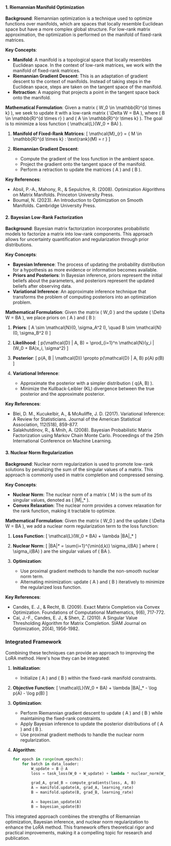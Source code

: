 #### 1. **Riemannian Manifold Optimization**

**Background**:
Riemannian optimization is a technique used to optimize functions over manifolds, which are spaces that locally resemble Euclidean space but have a more complex global structure. For low-rank matrix approximation, the optimization is performed on the manifold of fixed-rank matrices.

**Key Concepts**:
- **Manifold**: A manifold is a topological space that locally resembles Euclidean space. In the context of low-rank matrices, we work with the manifold of fixed-rank matrices.
- **Riemannian Gradient Descent**: This is an adaptation of gradient descent to the context of manifolds. Instead of taking steps in the Euclidean space, steps are taken on the tangent space of the manifold.
- **Retraction**: A mapping that projects a point in the tangent space back onto the manifold.

**Mathematical Formulation**:
Given a matrix \( W_0 \in \mathbb{R}^{d \times k} \), we seek to update it with a low-rank matrix \( \Delta W = BA \), where \( B \in \mathbb{R}^{d \times r} \) and \( A \in \mathbb{R}^{r \times k} \). The goal is to minimize a loss function \( \mathcal{L}(W_0 + BA) \).

1. **Manifold of Fixed-Rank Matrices**:
   \[
   \mathcal{M}_{r} = \{ M \in \mathbb{R}^{d \times k} : \text{rank}(M) = r \}
   \]

2. **Riemannian Gradient Descent**:
    - Compute the gradient of the loss function in the ambient space.
    - Project the gradient onto the tangent space of the manifold.
    - Perform a retraction to update the matrices \( A \) and \( B \).

**Key References**:
- Absil, P.-A., Mahony, R., & Sepulchre, R. (2008). Optimization Algorithms on Matrix Manifolds. Princeton University Press.
- Boumal, N. (2023). An Introduction to Optimization on Smooth Manifolds. Cambridge University Press.

#### 2. **Bayesian Low-Rank Factorization**

**Background**:
Bayesian matrix factorization incorporates probabilistic models to factorize a matrix into low-rank components. This approach allows for uncertainty quantification and regularization through prior distributions.

**Key Concepts**:
- **Bayesian Inference**: The process of updating the probability distribution for a hypothesis as more evidence or information becomes available.
- **Priors and Posteriors**: In Bayesian inference, priors represent the initial beliefs about the parameters, and posteriors represent the updated beliefs after observing data.
- **Variational Inference**: An approximate inference technique that transforms the problem of computing posteriors into an optimization problem.

**Mathematical Formulation**:
Given the matrix \( W_0 \) and the update \( \Delta W = BA \), we place priors on \( A \) and \( B \):

1. **Priors**:
   \[
   A \sim \mathcal{N}(0, \sigma_A^2 I), \quad B \sim \mathcal{N}(0, \sigma_B^2 I)
   \]

2. **Likelihood**:
   \[
   p(\mathcal{D} | A, B) = \prod_{i=1}^n \mathcal{N}(y_i | (W_0 + BA)x_i, \sigma^2)
   \]

3. **Posterior**:
   \[
   p(A, B | \mathcal{D}) \propto p(\mathcal{D} | A, B) p(A) p(B)
   \]

4. **Variational Inference**:
    - Approximate the posterior with a simpler distribution \( q(A, B) \).
    - Minimize the Kullback-Leibler (KL) divergence between the true posterior and the approximate posterior.

**Key References**:
- Blei, D. M., Kucukelbir, A., & McAuliffe, J. D. (2017). Variational Inference: A Review for Statisticians. Journal of the American Statistical Association, 112(518), 859-877.
- Salakhutdinov, R., & Mnih, A. (2008). Bayesian Probabilistic Matrix Factorization using Markov Chain Monte Carlo. Proceedings of the 25th International Conference on Machine Learning.

#### 3. **Nuclear Norm Regularization**

**Background**:
Nuclear norm regularization is used to promote low-rank solutions by penalizing the sum of the singular values of a matrix. This approach is commonly used in matrix completion and compressed sensing.

**Key Concepts**:
- **Nuclear Norm**: The nuclear norm of a matrix \( M \) is the sum of its singular values, denoted as \( \|M\|_* \).
- **Convex Relaxation**: The nuclear norm provides a convex relaxation for the rank function, making it tractable to optimize.

**Mathematical Formulation**:
Given the matrix \( W_0 \) and the update \( \Delta W = BA \), we add a nuclear norm regularization term to the loss function:

1. **Loss Function**:
   \[
   \mathcal{L}(W_0 + BA) + \lambda \|BA\|_*
   \]

2. **Nuclear Norm**:
   \[
   \|BA\|_* = \sum_{i=1}^{\min(d,k)} \sigma_i(BA)
   \]
   where \( \sigma_i(BA) \) are the singular values of \( BA \).

3. **Optimization**:
    - Use proximal gradient methods to handle the non-smooth nuclear norm term.
    - Alternating minimization: update \( A \) and \( B \) iteratively to minimize the regularized loss function.

**Key References**:
- Candès, E. J., & Recht, B. (2009). Exact Matrix Completion via Convex Optimization. Foundations of Computational Mathematics, 9(6), 717-772.
- Cai, J.-F., Candes, E. J., & Shen, Z. (2010). A Singular Value Thresholding Algorithm for Matrix Completion. SIAM Journal on Optimization, 20(4), 1956-1982.

### Integrated Framework

Combining these techniques can provide an approach to improving the LoRA method. Here's how they can be integrated:

1. **Initialization**:
    - Initialize \( A \) and \( B \) within the fixed-rank manifold constraints.

2. **Objective Function**:
   \[
   \mathcal{L}(W_0 + BA) + \lambda \|BA\|_* - \log p(A) - \log p(B)
   \]

3. **Optimization**:
    - Perform Riemannian gradient descent to update \( A \) and \( B \) while maintaining the fixed-rank constraints.
    - Apply Bayesian inference to update the posterior distributions of \( A \) and \( B \).
    - Use proximal gradient methods to handle the nuclear norm regularization.

4. **Algorithm**:
   ```python
   for epoch in range(num_epochs):
       for batch in data_loader:
           W_update = B @ A
           loss = task_loss(W_0 + W_update) + lambda * nuclear_norm(W_update) - log_prior(A) - log_prior(B)
           
           grad_A, grad_B = compute_gradients(loss, A, B)
           A = manifold.update(A, grad_A, learning_rate)
           B = manifold.update(B, grad_B, learning_rate)
           
           A = bayesian_update(A)
           B = bayesian_update(B)
   ```

This integrated approach combines the strengths of Riemannian optimization, Bayesian inference, and nuclear norm regularization to enhance the LoRA method. This framework offers theoretical rigor and practical improvements, making it a compelling topic for research and publication.